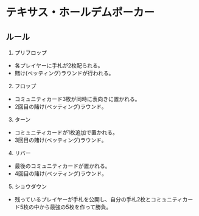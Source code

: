# テキサス・ホールデムポーカー

## ルール

1. プリフロップ
- 各プレイヤーに手札が2枚配られる。
- 賭け(ベッティング)ラウンドが行われる。
2. フロップ
- コミュニティカード3枚が同時に表向きに置かれる。
- 2回目の賭け(ベッティング)ラウンド。
3. ターン
- コミュニティカードが1枚追加で置かれる。
- 3回目の賭け(ベッティング)ラウンド。
4. リバー
- 最後のコミュニティカードが置かれる。
- 4回目の賭け(ベッティング)ラウンド。
5. ショウダウン
- 残っているプレイヤーが手札を公開し、自分の手札2枚とコミュニティカード5枚の中から最強の5枚を作って勝負。